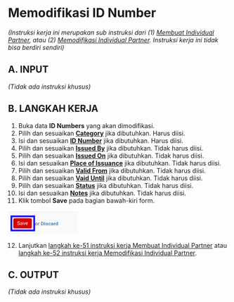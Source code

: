 # Memodifikasi ID Number

*(Instruksi kerja ini merupakan sub instruksi dari (1) [Membuat Individual Partner](./membuat.md), atau (2) [Memodifikasi Individual Partner](./memodifikasi.md). Instruksi kerja ini tidak bisa berdiri sendiri)*

## A. INPUT

*(Tidak ada instruksi khusus)*

## B. LANGKAH KERJA

1. Buka data **ID Numbers** yang akan dimodifikasi.
2. Pilih dan sesuaikan **[Category](./penjelasan.md#field-id-number-category-id)** jika dibutuhkan. Harus diisi.
3. Isi dan sesuaikan **[ID Number](./penjelasan.md#field-id-number-name)** jika dibutuhkan. Harus diisi.
4. Pilih dan sesuaikan **[Issued By](./penjelasan.md#field-id-number-partner-issued-id)** jika dibutuhkan. Tidak harus diisi.
5. Pilih dan sesuaikan **[Issued On](./penjelasan.md#field-id-number-partner-date-issued)** jika dibutuhkan. Tidak harus diisi.
6. Isi dan sesuaikan **[Place of Issuance](./penjelasan.md#field-id-number-place-issuance)** jika dibutuhkan. Tidak harus diisi.
7. Pilih dan sesuaikan **[Valid From](./penjelasan.md#field-id-number-valid-from)** jika dibutuhkan. Tidak harus diisi.
8. Pilih dan sesuaikan **[Vaid Until](./penjelasan.md#field-id-number-valid-until)** jika dibutuhkan. Tidak harus diisi.
9. Pilih dan sesuaikan **[Status](./penjelasan.md#field-id-number-status)** jika dibutuhkan. Tidak harus diisi.
10. Isi dan sesuaikan **[Notes](./penjelasan.md#field-id-number-notes)** jika dibutuhkan. Tidak harus diisi.
11. Klik tombol **Save** pada bagian bawah-kiri form.

![](../img/individual-partner/tombol-save-modifikasi-detail.png)

12. Lanjutkan [langkah ke-51 instruksi kerja Membuat Individual Partner](./membuat.md#l51) atau [langkah ke-52 instruksi kerja Memodifikasi Individual Partner](./memodifikasi.md#l52).

## C. OUTPUT

*(Tidak ada instruksi khusus)*

